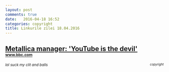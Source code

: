 ```yaml
---
layout: post
comments: true
date:   2016-04-18 16:52
categories: copyright
title: Linkurile zilei 18.04.2016
---
```


## [Metallica manager: 'YouTube is the devil'](http://www.bbc.com/news/entertainment-arts-36072736) <sup><sup><sup>www.bbc.com</sup></sup></sup>  
<span style="float: left;" ><sup>_lol suck my clit and balls_</sup></span><span style="float: right;" ><sup><sup>_copyright_</sup></sup></span>
<br/>
